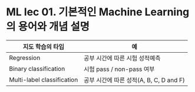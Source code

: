 # ML lec 01. 기본적인 Machine Learning 의 용어와 개념 설명

지도 학습의 타입 | 예
-----------------|-----
Regression | 공부 시간에 따른 시험 성적예측
Binary classification | 시험 pass / non-pass 여부
Multi-label classification | 공부 시간에 따른 성적(A, B, C, D and F) 

